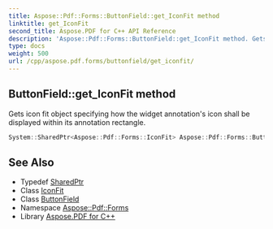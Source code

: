 ```yaml
---
title: Aspose::Pdf::Forms::ButtonField::get_IconFit method
linktitle: get_IconFit
second_title: Aspose.PDF for C++ API Reference
description: 'Aspose::Pdf::Forms::ButtonField::get_IconFit method. Gets icon fit object specifying how the widget annotation''s icon shall be displayed within its annotation rectangle in C++.'
type: docs
weight: 500
url: /cpp/aspose.pdf.forms/buttonfield/get_iconfit/
---
```

## ButtonField::get_IconFit method


Gets icon fit object specifying how the widget annotation's icon shall be displayed within its annotation rectangle.

```cpp
System::SharedPtr<Aspose::Pdf::Forms::IconFit> Aspose::Pdf::Forms::ButtonField::get_IconFit()
```

## See Also

* Typedef [SharedPtr](../../../system/sharedptr/)
* Class [IconFit](../../iconfit/)
* Class [ButtonField](../)
* Namespace [Aspose::Pdf::Forms](../../)
* Library [Aspose.PDF for C++](../../../)
